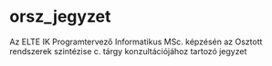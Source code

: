 # orsz_jegyzet
Az ELTE IK Programtervező Informatikus MSc. képzésén az Osztott rendszerek szintézise c. tárgy konzultációjához tartozó jegyzet
